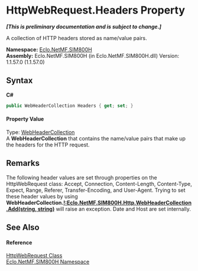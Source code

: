 # HttpWebRequest.Headers Property 
 _**\[This is preliminary documentation and is subject to change.\]**_

A collection of HTTP headers stored as name/value pairs.

**Namespace:**&nbsp;<a href="N_Eclo_NetMF_SIM800H">Eclo.NetMF.SIM800H</a><br />**Assembly:**&nbsp;Eclo.NetMF.SIM800H (in Eclo.NetMF.SIM800H.dll) Version: 1.1.57.0 (1.1.57.0)

## Syntax

**C#**<br />
``` C#
public WebHeaderCollection Headers { get; set; }
```


#### Property Value
Type: <a href="T_Eclo_NetMF_SIM800H_WebHeaderCollection">WebHeaderCollection</a><br />A <b>WebHeaderCollection</b> that contains the name/value pairs that make up the headers for the HTTP request.

## Remarks
The following header values are set through properties on the HttpWebRequest class: Accept, Connection, Content-Length, Content-Type, Expect, Range, Referer, Transfer-Encoding, and User-Agent. Trying to set these header values by using <b>WebHeaderCollection.[!:Eclo.NetMF.SIM800H.Http.WebHeaderCollection.Add(string, string)]()</b> will raise an exception. Date and Host are set internally.

## See Also


#### Reference
<a href="T_Eclo_NetMF_SIM800H_HttpWebRequest">HttpWebRequest Class</a><br /><a href="N_Eclo_NetMF_SIM800H">Eclo.NetMF.SIM800H Namespace</a><br />